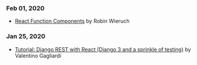 ### Feb 01, 2020
- [React Function Components](https://www.robinwieruch.de/react-function-component) by Robin Wieruch

### Jan 25, 2020
- [Tutorial: Django REST with React (Django 3 and a sprinkle of testing)](https://www.valentinog.com/blog/drf/) by Valentino Gagliardi
